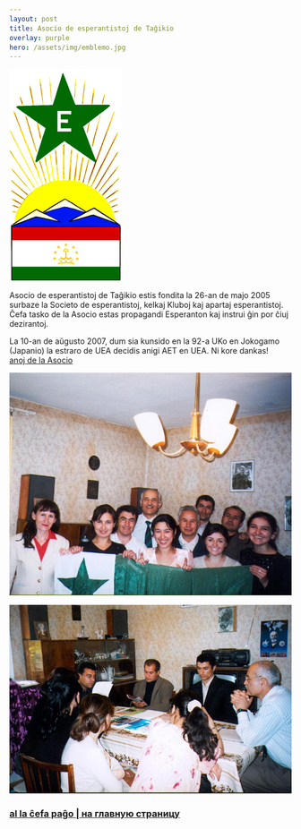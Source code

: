 ```yaml
---
layout: post
title: Asocio de esperantistoj de Taĝikio
overlay: purple
hero: /assets/img/emblemo.jpg
---
```




![Emblemo de la Asocio](/assets/img/emblemo.jpg)

Asocio de esperantistoj de Taĝikio estis fondita la 26-an de majo 2005
surbaze la Societo de esperantistoj, kelkaj Kluboj kaj apartaj
esperantistoj. Ĉefa tasko de la Asocio estas propagandi Esperanton kaj
instrui ĝin por ĉiuj dezirantoj.
  
La 10-an de aŭgusto 2007, dum sia kunsido en la 92-a UKo en Jokogamo
(Japanio) la estraro de UEA decidis anigi AET en UEA. Ni kore dankas\!  
[anoj de la Asocio](/assets/img/aet/aetanoj.htm)  

![](/assets/img/asocio1.jpg)

![](/assets/img/asocio2.jpg)

### [al la ĉefa paĝo | на главную страницу](espermov.htm)



